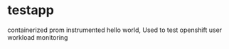 # testapp
containerized prom instrumented hello world,
Used to test openshift user workload monitoring
